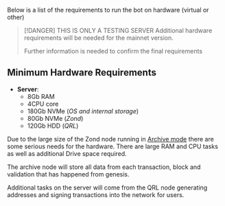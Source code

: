 
Below is a list of the requirements to run the bot on hardware (virtual or other)


> [!DANGER] THIS IS ONLY A TESTING SERVER
> Additional hardware requirements will be needed for the mainnet version.
> 
> Further information is needed to confirm the final requirements




## Minimum Hardware Requirements

- **Server**: 
	- 8Gb RAM
	- 4CPU core
	- 180Gb NVMe (*OS and internal storage*)
	- 80Gb NVMe (*Zond*)
	- 120Gb HDD (*QRL*)

Due to the large size of the Zond node running in [Archive mode](https://ethereum.org/en/developers/docs/nodes-and-clients/archive-nodes/) there are some serious needs for the hardware. There are large RAM and CPU tasks as well as additional Drive space required. 

The archive node will store all data from each transaction, block and validation that has happened from genesis.

Additional tasks on the server will come from the QRL node generating addresses and signing transactions into the network for users.


